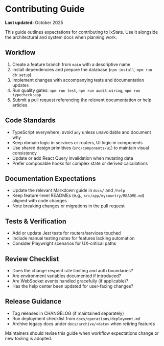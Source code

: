 # Contributing Guide

**Last updated:** October 2025

This guide outlines expectations for contributing to IxStats. Use it alongside the architectural and system docs when planning work.

## Workflow
1. Create a feature branch from `main` with a descriptive name
2. Install dependencies and prepare the database (`npm install`, `npm run db:setup`)
3. Implement changes with accompanying tests and documentation updates
4. Run quality gates: `npm run test`, `npm run audit:wiring`, `npm run typecheck:app`
5. Submit a pull request referencing the relevant documentation or help articles

## Code Standards
- TypeScript everywhere; avoid `any` unless unavoidable and document why
- Keep domain logic in services or routers, UI logic in components
- Use shared design primitives (`src/components/ui`) to maintain visual consistency
- Update or add React Query invalidation when mutating data
- Prefer composable hooks for complex state or derived calculations

## Documentation Expectations
- Update the relevant Markdown guide in `docs/` and `/help`
- Keep feature-level READMEs (e.g., `src/app/mycountry/README.md`) aligned with code changes
- Note breaking changes or migrations in the pull request

## Tests & Verification
- Add or update Jest tests for routers/services touched
- Include manual testing notes for features lacking automation
- Consider Playwright scenarios for UX-critical paths

## Review Checklist
- Does the change respect rate limiting and auth boundaries?
- Are environment variables documented if introduced?
- Are WebSocket events handled gracefully (if applicable)?
- Has the help center been updated for user-facing changes?

## Release Guidance
- Tag releases in CHANGELOG (if maintained separately)
- Run deployment checklist from `docs/operations/deployment.md`
- Archive legacy docs under `docs/archive/<date>` when retiring features

Maintainers should revise this guide when workflow expectations change or new tooling is adopted.
